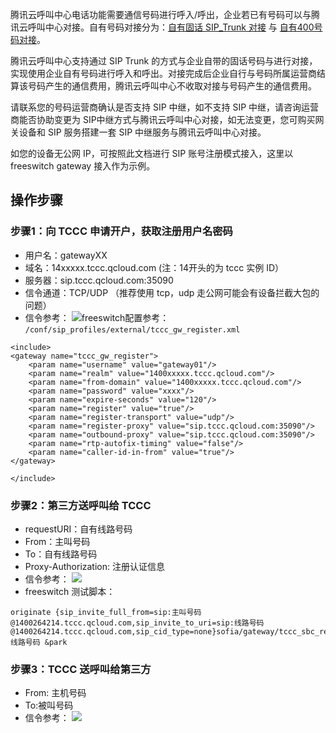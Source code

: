 腾讯云呼叫中心电话功能需要通信号码进行呼入/呼出，企业若已有号码可以与腾讯云呼叫中心对接。自有号码对接分为：[自有固话 SIP_Trunk 对接](https://cloud.tencent.com/document/product/679/73527) 与 [自有400号码对接](https://cloud.tencent.com/document/product/679/76428)。

腾讯云呼叫中心支持通过 SIP Trunk 的方式与企业自带的固话号码与进行对接，实现使用企业自有号码进行呼入和呼出。对接完成后企业自行与号码所属运营商结算该号码产生的通信费用，腾讯云呼叫中心不收取对接与号码产生的通信费用。

请联系您的号码运营商确认是否支持 SIP 中继，如不支持 SIP 中继，请咨询运营商能否协助变更为 SIP中继方式与腾讯云呼叫中心对接，如无法变更，您可购买网关设备和 SIP 服务搭建一套 SIP 中继服务与腾讯云呼叫中心对接。

如您的设备无公网 IP，可按照此文档进行 SIP 账号注册模式接入，这里以 freeswitch gateway 接入作为示例。

## 操作步骤
### 步骤1：向 TCCC 申请开户，获取注册用户名密码
- 用户名：gatewayXX
- 域名：14xxxxx.tccc.qcloud.com (注：14开头的为 tccc 实例 ID）
- 服务器：sip.tccc.qcloud.com:35090
- 信令通道：TCP/UDP （推荐使用 tcp，udp 走公网可能会有设备拦截大包的问题）
- 信令参考：
![](https://qcloudimg.tencent-cloud.cn/raw/062708e2ef3aa304b9d67ff1510c1ba8.png)freeswitch配置参考：
`/conf/sip_profiles/external/tccc_gw_register.xml`
```
<include>
<gateway name="tccc_gw_register"> 
    <param name="username" value="gateway01"/>
    <param name="realm" value="1400xxxxx.tccc.qcloud.com"/>
    <param name="from-domain" value="1400xxxxx.tccc.qcloud.com"/>
    <param name="password" value="xxxx"/>
    <param name="expire-seconds" value="120"/>
    <param name="register" value="true"/>
    <param name="register-transport" value="udp"/>
    <param name="register-proxy" value="sip.tccc.qcloud.com:35090"/>
    <param name="outbound-proxy" value="sip.tccc.qcloud.com:35090"/>
    <param name="rtp-autofix-timing" value="false"/>
    <param name="caller-id-in-from" value="true"/>
</gateway>

</include>
```

### 步骤2：第三方送呼叫给 TCCC
- requestURI：自有线路号码
- From：主叫号码
- To：自有线路号码
- Proxy-Authorization: 注册认证信息
- 信令参考：
![](https://qcloudimg.tencent-cloud.cn/raw/8f29cd972686adacb68b7d955ab42d4f.png)
- freeswitch 测试脚本：
```
originate {sip_invite_full_from=sip:主叫号码@1400264214.tccc.qcloud.com,sip_invite_to_uri=sip:线路号码@1400264214.tccc.qcloud.com,sip_cid_type=none}sofia/gateway/tccc_sbc_register/线路号码 &park
```

### 步骤3：TCCC 送呼叫给第三方
- From: 主机号码
- To:被叫号码
- 信令参考：
![](https://qcloudimg.tencent-cloud.cn/raw/83db5fb3cf23afb6df6ddfc656859659.png)
